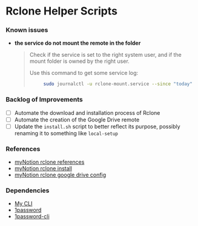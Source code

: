 # Rclone Helper Scripts

### Known issues

- **the service do not mount the remote in the folder**
  > Check if the service is set to the right system user, and if the mount folder is owned by the right user.
  >
  > Use this command to get some service log:
  >
  > ```bash
  >      sudo journalctl -u rclone-mount.service --since "today"
  >   ```

### Backlog of Improvements

- [ ] Automate the download and installation process of Rclone
- [ ] Automate the creation of the Google Drive remote
- [ ] Update the `install.sh` script to better reflect its purpose, possibly renaming it to something like `local-setup`

### References
- [myNotion rclone references](https://www.notion.so/fernando-avanzo/stack-Rclone-f025b0d02a5e42c7b8c693d486f5e7d6?pvs=4)
- [myNotion rclone install](https://www.notion.so/fernando-avanzo/doc-Install-e6e7e3635a4044d5ac7644bbc00d50a5?pvs=4)
- [myNotion rclone google drive config](https://www.notion.so/fernando-avanzo/doc-Google-Drive-b8da28324f614fd9a1f849f2df124ef8?pvs=4)

### Dependencies
- [My CLI](https://github.com/FernandoAvanzo/helpers-bash-scripts/tree/main/BashLib)
- [1password](https://releases.1password.com/linux/8.10/#changelog)
- [1password-cli](https://developer.1password.com/docs/cli/get-started/?utm_medium=organic&utm_source=oph&utm_campaign=linux)
